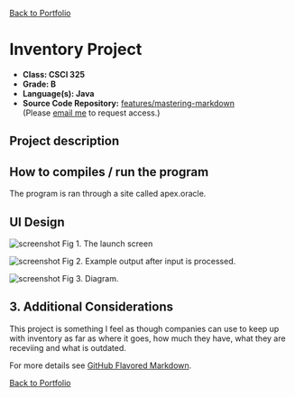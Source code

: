[Back to Portfolio](./)

Inventory Project
===============

-   **Class: CSCI 325** 
-   **Grade: B**
-   **Language(s): Java**
-   **Source Code Repository:** [features/mastering-markdown](https://guides.github.com/features/mastering-markdown/)  
    (Please [email me](mailto:kttyler@csustudent.net?subject=GitHub%20Access) to request access.)

## Project description


## How to compiles / run the program

The program is ran through a site called apex.oracle. 

## UI Design
 

![screenshot](Picture1.jpg)
Fig 1. The launch screen

![screenshot](Picture2.jpg)
Fig 2. Example output after input is processed.

![screenshot](Picture3.jpg)
Fig 3. Diagram.

## 3. Additional Considerations

This project is something I feel as though companies can use to keep up with inventory as far as where it goes, how much they have, what they are receviing and what is outdated.  

For more details see [GitHub Flavored Markdown](https://guides.github.com/features/mastering-markdown/).

[Back to Portfolio](./)
